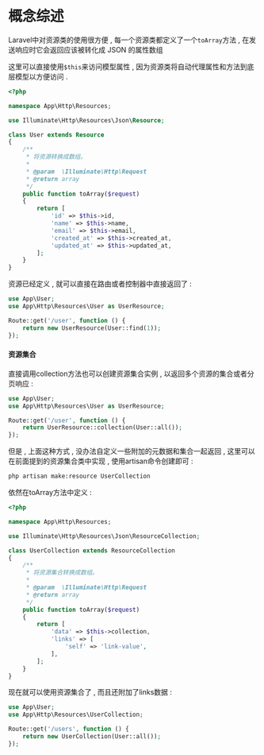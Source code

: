 # 概念综述

Laravel中对资源类的使用很方便 , 每一个资源类都定义了一个`toArray`方法 , 在发送响应时它会返回应该被转化成 JSON 的属性数组

这里可以直接使用`$this`来访问模型属性 , 因为资源类将自动代理属性和方法到底层模型以方便访问 .

```php
<?php

namespace App\Http\Resources;

use Illuminate\Http\Resources\Json\Resource;

class User extends Resource
{
    /**
     * 将资源转换成数组。
     *
     * @param  \Illuminate\Http\Request
     * @return array
     */
    public function toArray($request)
    {
        return [
            'id' => $this->id,
            'name' => $this->name,
            'email' => $this->email,
            'created_at' => $this->created_at,
            'updated_at' => $this->updated_at,
        ];
    }
}
```

资源已经定义 , 就可以直接在路由或者控制器中直接返回了 :

```php
use App\User;
use App\Http\Resources\User as UserResource;

Route::get('/user', function () {
    return new UserResource(User::find(1));
});
```

#### 资源集合

直接调用collection方法也可以创建资源集合实例 , 以返回多个资源的集合或者分页响应 :

```php
use App\User;
use App\Http\Resources\User as UserResource;

Route::get('/user', function () {
    return UserResource::collection(User::all());
});
```

但是 , 上面这种方式 , 没办法自定义一些附加的元数据和集合一起返回 , 这里可以在前面提到的资源集合类中实现 , 使用artisan命令创建即可 :

```bash
php artisan make:resource UserCollection
```

依然在toArray方法中定义 :

```php
<?php

namespace App\Http\Resources;

use Illuminate\Http\Resources\Json\ResourceCollection;

class UserCollection extends ResourceCollection
{
    /**
     * 将资源集合转换成数组。
     *
     * @param  \Illuminate\Http\Request
     * @return array
     */
    public function toArray($request)
    {
        return [
            'data' => $this->collection,
            'links' => [
                'self' => 'link-value',
            ],
        ];
    }
}
```

现在就可以使用资源集合了 , 而且还附加了links数据 : 

```php
use App\User;
use App\Http\Resources\UserCollection;

Route::get('/users', function () {
    return new UserCollection(User::all());
});
```



